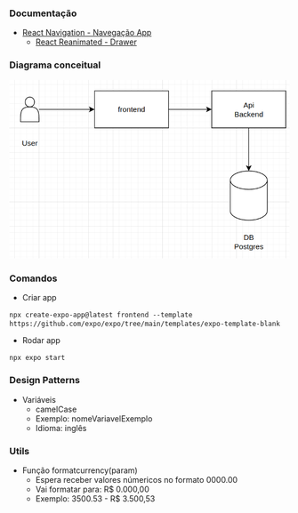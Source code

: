 ### Documentação

- [React Navigation - Navegação App](https://reactnavigation.org/)
  - [React Reanimated - Drawer](https://docs.swmansion.com/react-native-reanimated/)

### Diagrama conceitual
![Diagrama Conceitual](./docs-assets/diagrama-conceitual.png)


### Comandos
- Criar app 
```
npx create-expo-app@latest frontend --template https://github.com/expo/expo/tree/main/templates/expo-template-blank
```
- Rodar app
```
npx expo start
```

### Design Patterns
- Variáveis
  - camelCase
  - Exemplo: nomeVariavelExemplo
  - Idioma: inglês
### Utils

- Função formatcurrency(param)
  - Espera receber valores númericos no formato 0000.00
  - Vai formatar para: R$ 0.000,00 
  - Exemplo: 3500.53  - R$ 3.500,53